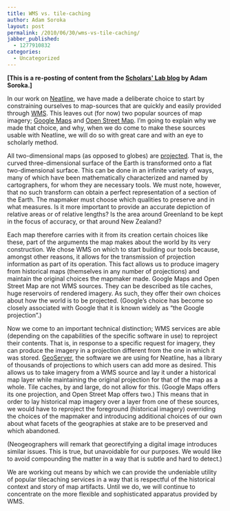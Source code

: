 ```yaml
---
title: WMS vs. tile-caching
author: Adam Soroka
layout: post
permalink: /2010/06/30/wms-vs-tile-caching/
jabber_published:
  - 1277910832
categories:
  - Uncategorized
---
```

**[This is a re-posting of content from the [Scholars' Lab blog][1] by Adam Soroka.]**

In our work on [Neatline][2], we have made a deliberate choice to start by constraining ourselves to map-sources that are quickly and easily provided through [WMS][3]. This leaves out (for now) two popular sources of map imagery; [Google Maps][4] and [Open Street Map][5]. I&#8217;m going to explain why we made that choice, and why, when we do come to make these sources usable with Neatline, we will do so with great care and with an eye to scholarly method.

All two-dimensional maps (as opposed to globes) are [projected][6]. That is, the curved three-dimensional surface of the Earth is transformed onto a flat two-dimensional surface. This can be done in an infinite variety of ways, many of which have been mathematically characterized and named by cartographers, for whom they are necessary tools. We must note, however, that no such transform can obtain a perfect representation of a section of the Earth. The mapmaker must choose which qualities to preserve and in what measures. Is it more important to provide an accurate depiction of relative areas or of relative lengths? Is the area around Greenland to be kept in the focus of accuracy, or that around New Zealand?

Each map therefore carries with it from its creation certain choices like these, part of the arguments the map makes about the world by its very construction. We chose WMS on which to start building our tools because, amongst other reasons, it allows for the transmission of projection information as part of its operation. This fact allows us to produce imagery from historical maps (themselves in any number of projections) and maintain the original choices the mapmaker made. Google Maps and Open Street Map are not WMS sources. They can be described as tile caches, huge reservoirs of rendered imagery. As such, they offer their own choices about how the world is to be projected. (Google&#8217;s choice has become so closely associated with Google that it is known widely as &#8220;the Google projection&#8221;.)

Now we come to an important technical distinction; WMS services are able (depending on the capabilities of the specific software in use) to reproject their contents. That is, in response to a specific request for imagery, they can produce the imagery in a projection different from the one in which it was stored. [GeoServer][7], the software we are using for Neatline, has a library of thousands of projections to which users can add more as desired. This allows us to take imagery from a WMS source and lay it under a historical map layer while maintaining the original projection for that of the map as a whole. Tile caches, by and large, do not allow for this. (Google Maps offers its one projection, and Open Street Map offers two.) This means that in order to lay historical map imagery over a layer from one of these sources, we would have to reproject the foreground (historical imagery) overriding the choices of the mapmaker and introducing additional choices of our own about what facets of the geographies at stake are to be preserved and which abandoned.

(Neogeographers will remark that georectifying a digital image introduces similar issues. This is true, but unavoidable for our purposes. We would like to avoid compounding the matter in a way that is subtle and hard to detect.)

We are working out means by which we can provide the undeniable utility of popular tilecaching services in a way that is respectful of the historical context and story of map artifacts. Until we do, we will continue to concentrate on the more flexible and sophisticated apparatus provided by WMS.

 [1]: http://scholarslab.org/blog/
 [2]: http://neatline.org/
 [3]: http://www.opengeospatial.org/standards/wms
 [4]: http://maps.google.com/
 [5]: http://www.openstreetmap.org/
 [6]: http://en.wikipedia.org/wiki/Map_projection
 [7]: http://geoserver.org/display/GEOS/Welcome